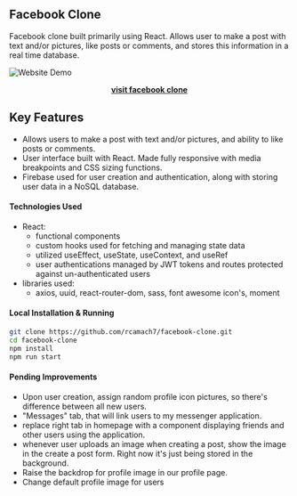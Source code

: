 ## Facebook Clone

Facebook clone built primarily using React. Allows user to make a post with text and/or pictures, like posts or comments, and stores this information in a real time database.

![Website Demo](https://res.cloudinary.com/de2ymful4/image/upload/v1651355683/facebook/assets/facebookDemo_blvyh7.gif)

<div align="center">

[**visit facebook clone**](https://rcamach7.github.io/facebook-clone/)

</div>

## Key Features

- Allows users to make a post with text and/or pictures, and ability to like posts or comments.
- User interface built with React. Made fully responsive with media breakpoints and CSS sizing functions.
- Firebase used for user creation and authentication, along with storing user data in a NoSQL database.

#### Technologies Used

- React:
  - functional components
  - custom hooks used for fetching and managing state data
  - utilized useEffect, useState, useContext, and useRef
  - user authentications managed by JWT tokens and routes protected against un-authenticated users
- libraries used:
  - axios, uuid, react-router-dom, sass, font awesome icon's, moment

#### Local Installation & Running

```bash
git clone https://github.com/rcamach7/facebook-clone.git
cd facebook-clone
npm install
npm run start
```

#### Pending Improvements

- Upon user creation, assign random profile icon pictures, so there's difference between all new users.
- "Messages" tab, that will link users to my messenger application.
- replace right tab in homepage with a component displaying friends and other users using the application.
- whenever user uploads an image when creating a post, show the image in the create a post form. Right now it's just being stored in the background.
- Raise the backdrop for profile image in our profile page.
- Change default profile image for users
